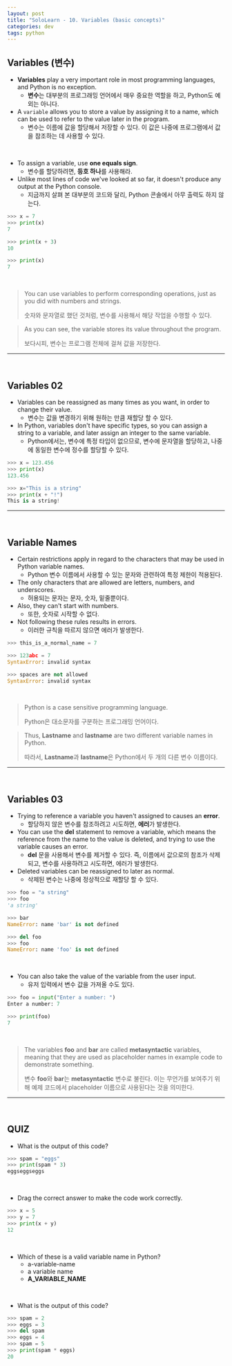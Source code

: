 ```yaml
---
layout: post
title: "SoloLearn - 10. Variables (basic concepts)"
categories: dev
tags: python
---
```


## Variables (변수)

- **Variables** play a very important role in most programming languages, and Python is no exception.
  - **변수**는 대부분의 프로그래밍 언어에서 매우 중요한 역할을 하고, Python도 예외는 아니다.
- A `variable` allows you to store a value by assigning it to a name, which can be used to refer to the value later in the program.
  - 변수는 이름에 값을 할당해서 저장할 수 있다. 이 값은 나중에 프로그램에서 값을 참조하는 데 사용할 수 있다.

<br>

- To assign a variable, use **one equals sign**.
  - 변수를 할당하려면, **등호 하나**를 사용해라.
- Unlike most lines of code we've looked at so far, it doesn't produce any output at the Python console.
  - 지금까지 살펴 본 대부분의 코드와 달리, Python 콘솔에서 아무 출력도 하지 않는다.

```python
>>> x = 7
>>> print(x)
7

>>> print(x + 3)
10

>>> print(x)
7
```

<br>

> You can use variables to perform corresponding operations, just as you did with numbers and strings.
>
> 숫자와 문자열로 했던 것처럼, 변수를 사용해서 해당 작업을 수행할 수 있다.

> As you can see, the variable stores its value throughout the program.
>
> 보다시피, 변수는 프로그램 전체에 걸쳐 값을 저장한다.

------

<br>

## Variables 02

- Variables can be reassigned as many times as you want, in order to change their value.
  - 변수는 값을 변경하기 위해 원하는 만큼 재할당 할 수 있다.
- In Python, variables don't have specific types, so you can assign a string to a variable, and later assign an integer to the same variable.
  - Python에서는, 변수에 특정 타입이 없으므로, 변수에 문자열을 할당하고, 나중에 동일한 변수에 정수를 할당할 수 있다.

```python
>>> x = 123.456
>>> print(x)
123.456

>>> x="This is a string"
>>> print(x + "!")
This is a string!
```

------

<br>

## Variable Names

- Certain restrictions apply in regard to the characters that may be used in Python variable names.
  - Python 변수 이름에서 사용할 수 있는 문자와 관련하여 특정 제한이 적용된다.
- The only characters that are allowed are letters, numbers, and underscores.
  - 허용되는 문자는 문자, 숫자, 밑줄뿐이다.
- Also, they can't start with numbers.
  - 또한, 숫자로 시작할 수 없다.
- Not following these rules results in errors.
  - 이러한 규칙을 따르지 않으면 에러가 발생한다.

```python
>>> this_is_a_normal_name = 7

>>> 123abc = 7
SyntaxError: invalid syntax

>>> spaces are not allowed
SyntaxError: invalid syntax
```

<br>

> Python is a case sensitive programming language.
>
> Python은 대소문자를 구분하는 프로그래밍 언어이다.

> Thus, **Lastname** and **lastname** are two different variable names in Python.
>
> 따라서, **Lastname**과 **lastname**은 Python에서 두 개의 다른 변수 이름이다.

------

<br>

## Variables 03

- Trying to reference a variable you haven't assigned to causes an **error**.
  - 할당하지 않은 변수를 참조하려고 시도하면, **에러**가 발생한다.
- You can use the **del** statement to remove a variable, which means the reference from the name to the value is deleted, and trying to use the variable causes an error.
  - **del** 문을 사용해서 변수를 제거할 수 있다. 즉, 이름에서 값으로의 참조가 삭제되고, 변수를 사용하려고 시도하면, 에러가 발생한다.
- Deleted variables can be reassigned to later as normal.
  - 삭제된 변수는 나중에 정상적으로 재할당 할 수 있다.

```python
>>> foo = "a string"
>>> foo
'a string'

>>> bar
NameError: name 'bar' is not defined

>>> del foo
>>> foo
NameError: name 'foo' is not defined
```

<br>

- You can also take the value of the variable from the user input.
  - 유저 입력에서 변수 값을 가져올 수도 있다.

```python
>>> foo = input("Enter a number: ")
Enter a number: 7

>>> print(foo)
7
```

<br>

> The variables **foo** and **bar** are called **metasyntactic** variables, meaning that they are used as placeholder names in example code to demonstrate something.
>
> 변수 **foo**와 **bar**는 **metasyntactic** 변수로 불린다. 이는 무언가를 보여주기 위해 예제 코드에서 placeholder 이름으로 사용된다는 것을 의미한다.

------

<br>

## QUIZ

- What is the output of this code?

```python
>>> spam = "eggs"
>>> print(spam * 3)
eggseggseggs
```

<br>

- Drag the correct answer to make the code work correctly.

```python
>>> x = 5
>>> y = 7
>>> print(x + y)
12
```

<br>

- Which of these is a valid variable name in Python?
  - a-variable-name
  - a variable name
  - **A_VARIABLE_NAME**

<br>

- What is the output of this code?

```python
>>> spam = 2
>>> eggs = 3
>>> del spam
>>> eggs = 4
>>> spam = 5
>>> print(spam * eggs)
20
```

<br>